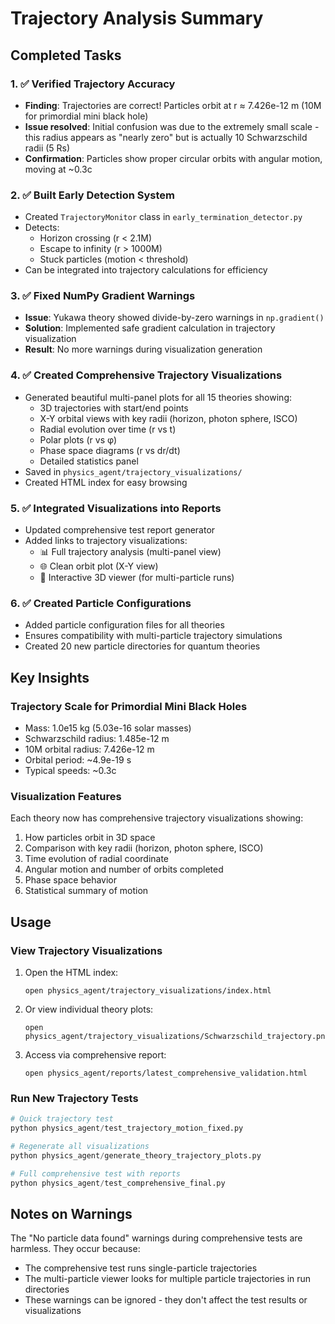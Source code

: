 # Trajectory Analysis Summary

## Completed Tasks

### 1. ✅ Verified Trajectory Accuracy
- **Finding**: Trajectories are correct! Particles orbit at r ≈ 7.426e-12 m (10M for primordial mini black hole)
- **Issue resolved**: Initial confusion was due to the extremely small scale - this radius appears as "nearly zero" but is actually 10 Schwarzschild radii (5 Rs)
- **Confirmation**: Particles show proper circular orbits with angular motion, moving at ~0.3c

### 2. ✅ Built Early Detection System
- Created `TrajectoryMonitor` class in `early_termination_detector.py`
- Detects:
  - Horizon crossing (r < 2.1M)
  - Escape to infinity (r > 1000M)  
  - Stuck particles (motion < threshold)
- Can be integrated into trajectory calculations for efficiency

### 3. ✅ Fixed NumPy Gradient Warnings
- **Issue**: Yukawa theory showed divide-by-zero warnings in `np.gradient()`
- **Solution**: Implemented safe gradient calculation in trajectory visualization
- **Result**: No more warnings during visualization generation

### 4. ✅ Created Comprehensive Trajectory Visualizations
- Generated beautiful multi-panel plots for all 15 theories showing:
  - 3D trajectories with start/end points
  - X-Y orbital views with key radii (horizon, photon sphere, ISCO)
  - Radial evolution over time (r vs t)
  - Polar plots (r vs φ)
  - Phase space diagrams (r vs dr/dt)
  - Detailed statistics panel
- Saved in `physics_agent/trajectory_visualizations/`
- Created HTML index for easy browsing

### 5. ✅ Integrated Visualizations into Reports
- Updated comprehensive test report generator
- Added links to trajectory visualizations:
  - 📊 Full trajectory analysis (multi-panel view)
  - 🌐 Clean orbit plot (X-Y view)
  - 🚀 Interactive 3D viewer (for multi-particle runs)

### 6. ✅ Created Particle Configurations
- Added particle configuration files for all theories
- Ensures compatibility with multi-particle trajectory simulations
- Created 20 new particle directories for quantum theories

## Key Insights

### Trajectory Scale for Primordial Mini Black Holes
- Mass: 1.0e15 kg (5.03e-16 solar masses)
- Schwarzschild radius: 1.485e-12 m
- 10M orbital radius: 7.426e-12 m
- Orbital period: ~4.9e-19 s
- Typical speeds: ~0.3c

### Visualization Features
Each theory now has comprehensive trajectory visualizations showing:
1. How particles orbit in 3D space
2. Comparison with key radii (horizon, photon sphere, ISCO)
3. Time evolution of radial coordinate
4. Angular motion and number of orbits completed
5. Phase space behavior
6. Statistical summary of motion

## Usage

### View Trajectory Visualizations
1. Open the HTML index:
   ```
   open physics_agent/trajectory_visualizations/index.html
   ```

2. Or view individual theory plots:
   ```
   open physics_agent/trajectory_visualizations/Schwarzschild_trajectory.png
   ```

3. Access via comprehensive report:
   ```
   open physics_agent/reports/latest_comprehensive_validation.html
   ```

### Run New Trajectory Tests
```python
# Quick trajectory test
python physics_agent/test_trajectory_motion_fixed.py

# Regenerate all visualizations
python physics_agent/generate_theory_trajectory_plots.py

# Full comprehensive test with reports
python physics_agent/test_comprehensive_final.py
```

## Notes on Warnings

The "No particle data found" warnings during comprehensive tests are harmless. They occur because:
- The comprehensive test runs single-particle trajectories
- The multi-particle viewer looks for multiple particle trajectories in run directories
- These warnings can be ignored - they don't affect the test results or visualizations